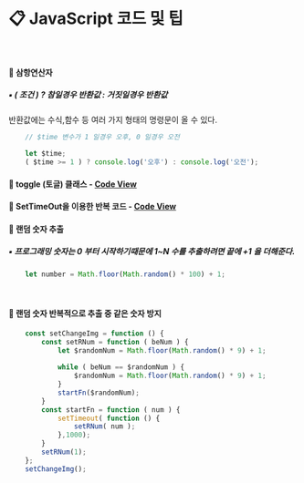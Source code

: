 # 📋 JavaScript 코드 및 팁
<br>

#### 📌 삼항연산자
##### ▪ ( 조건 ) ? 참일경우 반환값 : 거짓일경우 반환값<br>
반환값에는 수식,함수 등 여러 가지 형태의 명령문이 올 수 있다.
```Javascript
    // $time 변수가 1 일경우 오후, 0 일경우 오전
    
    let $time;
    ( $time >= 1 ) ? console.log('오후') : console.log('오전');
```

#### 📌 toggle (토글) 클래스 - [Code View](https://github.com/swon1/study/blob/main/JS/code-folder/js-toggle-class.md)

#### 📌 SetTimeOut을 이용한 반복 코드 - [Code View](https://github.com/swon1/study/blob/main/JS/code-folder/js-setTimeOut-loop.md)

#### 📌 랜덤 숫자 추출
##### ▪ 프로그래밍 숫자는 0 부터 시작하기때문에 1~N 수를 추출하려면 끝에 +1 을 더해준다.
```Javascript
    let number = Math.floor(Math.random() * 100) + 1;
```
<br>

#### 📌 랜덤 숫자 반복적으로 추출 중 같은 숫자 방지
```Javascript
    const setChangeImg = function () {
        const setRNum = function ( beNum ) {
            let $randomNum = Math.floor(Math.random() * 9) + 1;
    
            while ( beNum == $randomNum ) {
                $randomNum = Math.floor(Math.random() * 9) + 1;
            }
            startFn($randomNum);
        }
        const startFn = function ( num ) {
            setTimeout( function () {
                setRNum( num );
            },1000);
        }
        setRNum(1);
    };
    setChangeImg();
```
<br>




